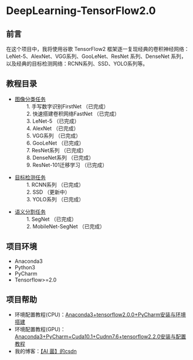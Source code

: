 # DeepLearning-TensorFlow2.0
## 前言
在这个项目中，我将使用谷歌 TensorFlow2 框架逐一复现经典的卷积神经网络：LeNet-5、AlexNet、VGG系列、GooLeNet、ResNet 系列、DenseNet 系列，以及经典的目标检测网络：RCNN系列、SSD、YOLO系列等。

## 教程目录
- [图像分类任务](https://github.com/Keyird/DeepLearning-TensorFlow2)  
&emsp;&emsp; 1. 手写数字识别FirstNet （已完成）  
&emsp;&emsp; 2. 快速搭建卷积网络FastNet （已完成）  
&emsp;&emsp; 3. LeNet-5 （已完成）  
&emsp;&emsp; 4. AlexNet （已完成）  
&emsp;&emsp; 5. VGG系列 （已完成）  
&emsp;&emsp; 6. GooLeNet （已完成）  
&emsp;&emsp; 7. ResNet系列 （已完成）  
&emsp;&emsp; 8. DenseNet系列 （已完成）  
&emsp;&emsp; 9. ResNet-101迁移学习 （已完成）

- [目标检测任务](https://github.com/Keyird/TensorFlow2-Detection)  
&emsp;&emsp; 1. RCNN系列 （已完成）  
&emsp;&emsp; 2. SSD （更新中）  
&emsp;&emsp; 3. YOLO系列 （已完成）

- [语义分割任务](https://github.com/Keyird/TensorFlow2-Segmentation)   
&emsp;&emsp; 1. SegNet （已完成）  
&emsp;&emsp; 2. MobileNet-SegNet （已完成）

## 项目环境
 - Anaconda3
 - Python3
 - PyCharm
 - Tensorflow>=2.0  
 
## 项目帮助
- 环境配置教程(CPU)：[Anaconda3+tensorflow2.0.0+PyCharm安装与环境搭建](https://blog.csdn.net/wjinjie/article/details/104342769)
- 环境配置教程(GPU)：[Anaconda3+PyCharm+Cuda10.1+Cudnn7.6+tensorflow2.2.0安装与配置教程](https://ai-wx.blog.csdn.net/article/details/107205744)
- 我的博客：[【AI 菌】的csdn](https://blog.csdn.net/wjinjie)

